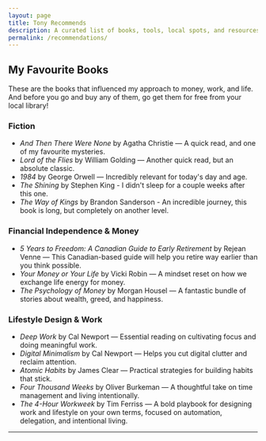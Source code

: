 ```yaml
---
layout: page
title: Tony Recommends
description: A curated list of books, tools, local spots, and resources that have helped me build financial independence and an intentional lifestyle in Saskatchewan.
permalink: /recommendations/
---
```


## My Favourite Books

These are the books that influenced my approach to money, work, and life. And before you go and buy any of them, go get them for free from your local library!

### Fiction

- *And Then There Were None* by Agatha Christie — A quick read, and one of my favourite mysteries.
- *Lord of the Flies* by William Golding — Another quick read, but an absolute classic.
- *1984* by George Orwell — Incredibly relevant for today's day and age.
- *The Shining* by Stephen King - I didn't sleep for a couple weeks after this one.
- *The Way of Kings* by Brandon Sanderson - An incredible journey, this book is long, but completely on another level.

### Financial Independence & Money

- *5 Years to Freedom: A Canadian Guide to Early Retirement* by Rejean Venne — This Canadian-based guide will help you retire way earlier than you think possible.
- *Your Money or Your Life* by Vicki Robin — A mindset reset on how we exchange life energy for money.
- *The Psychology of Money* by Morgan Housel — A fantastic bundle of stories about wealth, greed, and happiness.

### Lifestyle Design & Work

- *Deep Work* by Cal Newport — Essential reading on cultivating focus and doing meaningful work.
- *Digital Minimalism* by Cal Newport — Helps you cut digital clutter and reclaim attention.
- *Atomic Habits* by James Clear — Practical strategies for building habits that stick.
- *Four Thousand Weeks* by Oliver Burkeman — A thoughtful take on time management and living intentionally.
- *The 4-Hour Workweek* by Tim Ferriss — A bold playbook for designing work and lifestyle on your own terms, focused on automation, delegation, and intentional living.

---

